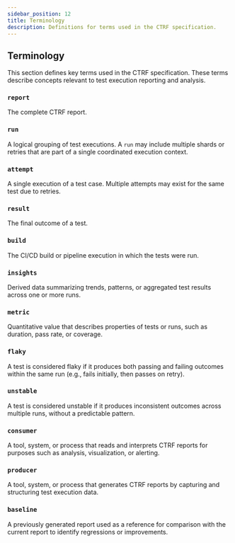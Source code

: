```yaml
---
sidebar_position: 12
title: Terminology
description: Definitions for terms used in the CTRF specification.
---
```


## Terminology

This section defines key terms used in the CTRF specification. These terms describe concepts relevant to test execution reporting and analysis.

### `report`

The complete CTRF report.

### `run`

A logical grouping of test executions. A `run` may include multiple shards or retries that are part of a single coordinated execution context.

### `attempt`

A single execution of a test case. Multiple attempts may exist for the same test due to retries.

### `result`

The final outcome of a test.

### `build`

The CI/CD build or pipeline execution in which the tests were run.

### `insights`

Derived data summarizing trends, patterns, or aggregated test results across one or more runs.

### `metric`

Quantitative value that describes properties of tests or runs, such as duration, pass rate, or coverage.

### `flaky`

A test is considered flaky if it produces both passing and failing outcomes within the same run (e.g., fails initially, then passes on retry).

### `unstable`

A test is considered unstable if it produces inconsistent outcomes across multiple runs, without a predictable pattern.

### `consumer`

A tool, system, or process that reads and interprets CTRF reports for purposes such as analysis, visualization, or alerting.

### `producer`

A tool, system, or process that generates CTRF reports by capturing and structuring test execution data.

### `baseline`

A previously generated report used as a reference for comparison with the current report to identify regressions or improvements.
